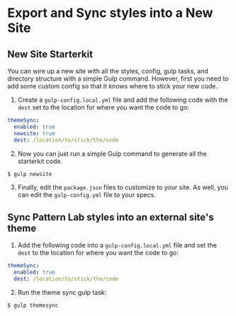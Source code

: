 # Export and Sync styles into a New Site

## New Site Starterkit

You can wire up a new site with all the styles, config, gulp tasks, and directory structure with a simple Gulp command. However, first you need to add some custom config so that it knows where to stick your new code.

1. Create a `gulp-config.local.yml` file and add the following code with the `dest` set to the location for where you want the code to go:

```yaml
themeSync:
  enabled: true
  newsite: true
  dest: /location/to/stick/the/code
```
2. Now you can just run a simple Gulp command to generate all the starterkit code.

```bash
$ gulp newsite
```

3. Finally, edit the `package.json` files to customize to your site. As well, you can edit the `gulp-config.yml` file to your specs.

## Sync Pattern Lab styles into an external site's theme

1. Add the following code into a `gulp-config.local.yml` file and set the `dest` to the location for where you want the code to go:

```yaml
themeSync:
  enabled: true
  dest: /location/to/stick/the/code
```
2. Run the theme sync gulp task:

```bash
$ gulp themesync
```
